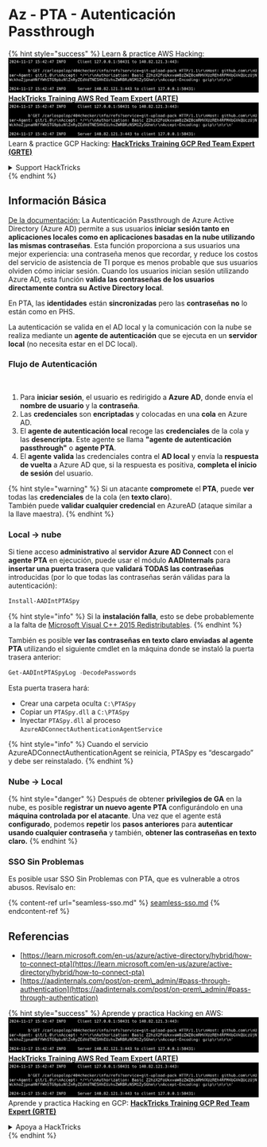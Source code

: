 # Az - PTA - Autenticación Passthrough

{% hint style="success" %}
Learn & practice AWS Hacking:<img src="../../../../.gitbook/assets/image (1).png" alt="" data-size="line">[**HackTricks Training AWS Red Team Expert (ARTE)**](https://training.hacktricks.xyz/courses/arte)<img src="../../../../.gitbook/assets/image (1).png" alt="" data-size="line">\
Learn & practice GCP Hacking: <img src="../../../../.gitbook/assets/image (2).png" alt="" data-size="line">[**HackTricks Training GCP Red Team Expert (GRTE)**<img src="../../../../.gitbook/assets/image (2).png" alt="" data-size="line">](https://training.hacktricks.xyz/courses/grte)

<details>

<summary>Support HackTricks</summary>

* Check the [**subscription plans**](https://github.com/sponsors/carlospolop)!
* **Join the** 💬 [**Discord group**](https://discord.gg/hRep4RUj7f) or the [**telegram group**](https://t.me/peass) or **follow** us on **Twitter** 🐦 [**@hacktricks\_live**](https://twitter.com/hacktricks\_live)**.**
* **Share hacking tricks by submitting PRs to the** [**HackTricks**](https://github.com/carlospolop/hacktricks) and [**HackTricks Cloud**](https://github.com/carlospolop/hacktricks-cloud) github repos.

</details>
{% endhint %}

## Información Básica

[De la documentación:](https://learn.microsoft.com/en-us/entra/identity/hybrid/connect/how-to-connect-pta) La Autenticación Passthrough de Azure Active Directory (Azure AD) permite a sus usuarios **iniciar sesión tanto en aplicaciones locales como en aplicaciones basadas en la nube utilizando las mismas contraseñas**. Esta función proporciona a sus usuarios una mejor experiencia: una contraseña menos que recordar, y reduce los costos del servicio de asistencia de TI porque es menos probable que sus usuarios olviden cómo iniciar sesión. Cuando los usuarios inician sesión utilizando Azure AD, esta función **valida las contraseñas de los usuarios directamente contra su Active Directory local**.

En PTA, las **identidades** están **sincronizadas** pero las **contraseñas** **no** lo están como en PHS.

La autenticación se valida en el AD local y la comunicación con la nube se realiza mediante un **agente de autenticación** que se ejecuta en un **servidor local** (no necesita estar en el DC local).

### Flujo de Autenticación

<figure><img src="../../../../.gitbook/assets/image (92).png" alt=""><figcaption></figcaption></figure>

1. Para **iniciar sesión**, el usuario es redirigido a **Azure AD**, donde envía el **nombre de usuario** y la **contraseña**.
2. Las **credenciales** son **encriptadas** y colocadas en una **cola** en Azure AD.
3. El **agente de autenticación local** recoge las **credenciales** de la cola y las **desencripta**. Este agente se llama **"agente de autenticación passthrough"** o **agente PTA**.
4. El **agente** **valida** las credenciales contra el **AD local** y envía la **respuesta** **de vuelta** a Azure AD que, si la respuesta es positiva, **completa el inicio de sesión** del usuario.

{% hint style="warning" %}
Si un atacante **compromete** el **PTA**, puede **ver** todas las **credenciales** de la cola (en **texto claro**).\
También puede **validar cualquier credencial** en AzureAD (ataque similar a la llave maestra).
{% endhint %}

### Local -> nube

Si tiene acceso **administrativo** al **servidor Azure AD Connect** con el **agente PTA** en ejecución, puede usar el módulo **AADInternals** para **insertar una puerta trasera** que **validará TODAS las contraseñas** introducidas (por lo que todas las contraseñas serán válidas para la autenticación):
```powershell
Install-AADIntPTASpy
```
{% hint style="info" %}
Si la **instalación falla**, esto se debe probablemente a la falta de [Microsoft Visual C++ 2015 Redistributables](https://download.microsoft.com/download/6/A/A/6AA4EDFF-645B-48C5-81CC-ED5963AEAD48/vc\_redist.x64.exe).
{% endhint %}

También es posible **ver las contraseñas en texto claro enviadas al agente PTA** utilizando el siguiente cmdlet en la máquina donde se instaló la puerta trasera anterior:
```powershell
Get-AADIntPTASpyLog -DecodePasswords
```
Esta puerta trasera hará:

* Crear una carpeta oculta `C:\PTASpy`
* Copiar un `PTASpy.dll` a `C:\PTASpy`
* Inyectar `PTASpy.dll` al proceso `AzureADConnectAuthenticationAgentService`

{% hint style="info" %}
Cuando el servicio AzureADConnectAuthenticationAgent se reinicia, PTASpy es “descargado” y debe ser reinstalado.
{% endhint %}

### Nube -> Local

{% hint style="danger" %}
Después de obtener **privilegios de GA** en la nube, es posible **registrar un nuevo agente PTA** configurándolo en una **máquina controlada por el atacante**. Una vez que el agente está **configurado**, podemos **repetir** los **pasos anteriores** para **autenticar usando cualquier contraseña** y también, **obtener las contraseñas en texto claro.**
{% endhint %}

### SSO Sin Problemas

Es posible usar SSO Sin Problemas con PTA, que es vulnerable a otros abusos. Revísalo en:

{% content-ref url="seamless-sso.md" %}
[seamless-sso.md](seamless-sso.md)
{% endcontent-ref %}

## Referencias

* [https://learn.microsoft.com/en-us/azure/active-directory/hybrid/how-to-connect-pta](https://learn.microsoft.com/en-us/azure/active-directory/hybrid/how-to-connect-pta)
* [https://aadinternals.com/post/on-prem\_admin/#pass-through-authentication](https://aadinternals.com/post/on-prem\_admin/#pass-through-authentication)

{% hint style="success" %}
Aprende y practica Hacking en AWS:<img src="../../../../.gitbook/assets/image (1).png" alt="" data-size="line">[**HackTricks Training AWS Red Team Expert (ARTE)**](https://training.hacktricks.xyz/courses/arte)<img src="../../../../.gitbook/assets/image (1).png" alt="" data-size="line">\
Aprende y practica Hacking en GCP: <img src="../../../../.gitbook/assets/image (2).png" alt="" data-size="line">[**HackTricks Training GCP Red Team Expert (GRTE)**<img src="../../../../.gitbook/assets/image (2).png" alt="" data-size="line">](https://training.hacktricks.xyz/courses/grte)

<details>

<summary>Apoya a HackTricks</summary>

* Revisa los [**planes de suscripción**](https://github.com/sponsors/carlospolop)!
* **Únete al** 💬 [**grupo de Discord**](https://discord.gg/hRep4RUj7f) o al [**grupo de telegram**](https://t.me/peass) o **síguenos** en **Twitter** 🐦 [**@hacktricks\_live**](https://twitter.com/hacktricks\_live)**.**
* **Comparte trucos de hacking enviando PRs a los** [**repositorios de HackTricks**](https://github.com/carlospolop/hacktricks) y [**HackTricks Cloud**](https://github.com/carlospolop/hacktricks-cloud).

</details>
{% endhint %}
